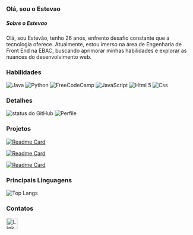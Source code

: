 ### Olá, sou o Estevao

##### Sobre o Estevao

Olá, sou Estevão, tenho 26 anos, enfrento desafio constante que a tecnologia oferece. Atualmente, estou imerso na área de Engenharia de Front End na EBAC, buscando aprimorar minhas habilidades e explorar as nuances do desenvolvimento web.

### Habilidades

![Java](https://img.shields.io/badge/Java-ED8B00?style=for-the-badge&logo=java&logoColor=white)
![Python](https://img.shields.io/badge/Python-FFD43B?style=for-the-badge&logo=python&logoColor=blue)
![FreeCodeCamp](https://img.shields.io/badge/freecodecamp-27273D?style=for-the-badge&logo=freecodecamp&logoColor=white)
![JavaScript](https://img.shields.io/badge/JavaScript-323330?style=for-the-badge&logo=javascript&logoColor=F7DF1E)
![Html 5](https://img.shields.io/badge/HTML5-E34F26?style=for-the-badge&logo=html5&logoColor=white)
![Css](https://img.shields.io/badge/CSS3-1572B6?style=for-the-badge&logo=css3&logoColor=white)


### Detalhes

![status do GitHub](https://github-readme-stats.vercel.app/api?username=EstevaoCa&show_icons=true&theme=radical)
![Perfile](https://github-readme-stats.vercel.app/api/top-langs/?username=EstevaoCa&layout=compact&langs_count=7&theme=radical)

### Projetos

[![Readme Card](https://github-readme-stats.vercel.app/api/pin/?username=EstevaoCa&repo=Formulario_Simples)](https://github.com/EstevaoCa/Formulario_Simples)

[![Readme Card](https://github-readme-stats.vercel.app/api/pin/?username=EstevaoCa&repo=Site_de_Estilo_de_vida)](https://github.com/EstevaoCa/Site_de_Estilo_de_vida)

[![Readme Card](https://github-readme-stats.vercel.app/api/pin/?username=EstevaoCa&repo=Ebac_Saques_exercicios_Js)](https://github.com/EstevaoCa/Ebac_Saques_exercicios_Js)



### Principais Linguagens

![Top Langs](https://github-readme-stats.vercel.app/api/top-langs/?username=EstevaoCa&hide_progress=true)


### Contatos

[<img src='https://img.shields.io/badge/LinkedIn-0077B5?style=for-the-badge&logo=linkedin&logoColor=white' alt='Linkedin' height='30'>](https://www.linkedin.com/in/estevo-castro/)
